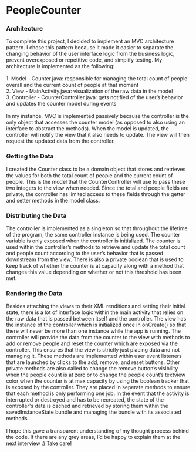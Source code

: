 <h1>PeopleCounter</h1>

<h3>Architecture</h3>
To complete this project, I decided to implement an MVC architecture pattern. I chose this pattern because it made it easier to separate the changing behavior of the user interface logic from the business logic, prevent overexposed or repetitive code, and simplify testing. My architecture is implemented as the following: 
<br>
<br>1. Model - Counter.java: responsible for managing the total count of people overall and the current count of people at that moment
<br>2. View - MainActivity.java: visualization of the raw data in the model
<br>3. Controller - CounterController.java: gets notified of the user’s behavior and updates the counter model during events
<br>
<br>In my instance, MVC is implemented passively because the controller is the only object that accesses the counter model (as opposed to also using an interface to abstract the methods). When the model is updated, the controller will notify the view that it also needs to update. The view will then request the updated data from the controller. 
<br>
<h3>Getting the Data</h3>
I created the Counter class to be a domain object that stores and retrieves the values for both the total count of people and the current count of people. This is the model that the CounterController will use to pass these two integers to the view when needed. Since the total and people fields are private, the controller has limited access to these fields through the getter and setter methods in the model class. 
<br>
<h3>Distributing the Data</h3>
The controller is implemented as a singleton so that throughout the lifetime of the program, the same controller instance is being used. The counter variable is only exposed when the controller is initialized. The counter is used within the controller’s methods to retrieve and update the total count and people count according to the user’s behavior that is passed downstream from the view. There is also a private boolean that is used to keep track of whether the counter is at capacity along with a method that changes this value depending on whether or not this threshold has been met. 
<br>
<h3>Rendering the Data</h3>
Besides attaching the views to their XML renditions and setting their initial state, there is a lot of interface logic within the main activity that relies on the raw data that is passed between itself and the controller. The view has the instance of the controller which is initialized once in onCreate() so that there will never be more than one instance while the app is running. The controller will provide the data from the counter to the view with methods to add or remove people and reset the counter which are exposed via the controller. This ensures that the view is strictly just placing data and not managing it. These methods are implemented within user event listeners that are launched by clicks to the add, remove, and reset buttons. Other private methods are also called to change the remove button’s visibility when the people count is at zero or to change the people count’s textview color when the counter is at max capacity by using the boolean tracker that is exposed by the controller. They are placed in seperate methods to ensure that each method is only performing one job. In the event that the activity is interrupted or destroyed and has to be recreated, the state of the controller's data is cached and retrieved by storing them within the savedInstanceState bundle and managing the bundle with its associated methods.
<br>
<br>I hope this gave a transparent understanding of my thought process behind the code. If there are any grey areas, I’d be happy to explain them at the next interview :) Take care! 
